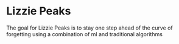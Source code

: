 # Lizzie Peaks

The goal for Lizzie Peaks is to stay one step ahead of the curve of forgetting using a combination of ml and traditional algorithms
